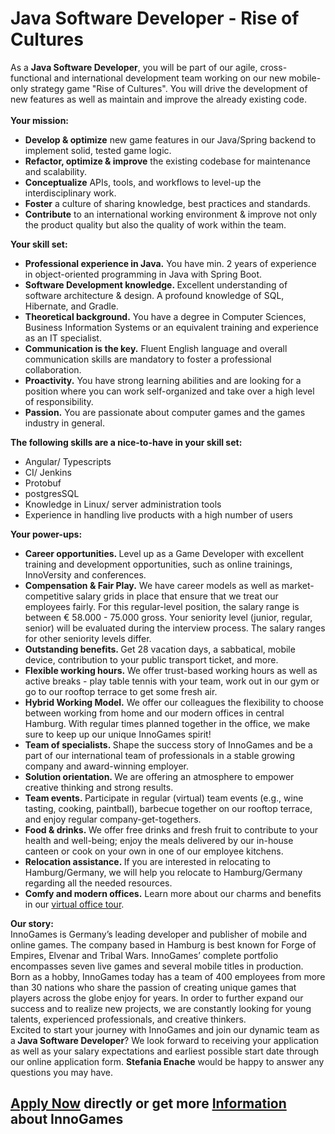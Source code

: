 <h1>Java Software Developer - Rise of Cultures</h1>
<div><div><div><div><div><div><div><div><div><div><div dir="auto"><div>As a<span> </span><strong>Java Software Developer</strong>, you will be part of our agile, cross-functional and international development team working on our new mobile-only strategy game &quot;Rise of Cultures&quot;. You will drive the development of new features as well as maintain and improve the already existing code.<br /><br /><strong>Your mission:</strong></div><ul><li><strong>Develop &amp; optimize</strong><span> </span>new game features in our Java/Spring backend to implement solid, tested game logic.</li><li><strong>Refactor, optimize &amp; improve</strong><span> </span>the existing codebase for maintenance and scalability.</li><li><strong>Conceptualize</strong><span> </span>APIs, tools, and workflows to level-up the interdisciplinary work.</li><li><strong>Foster</strong><span> </span>a culture of sharing knowledge, best practices and standards.</li><li><strong>Contribute</strong><span> </span>to an international working environment &amp; improve not only the product quality but also the quality of work within the team.</li></ul><div><strong>Your skill set:</strong></div><ul><li><strong>Professional experience in Java.</strong><span> </span>You have min. 2 years of experience in object-oriented programming in Java with Spring Boot.</li><li><strong>Software Development knowledge. </strong>Excellent understanding of software architecture &amp; design. A profound knowledge of SQL, Hibernate, and Gradle.</li><li><strong>Theoretical background.</strong><span> </span>You have a degree in Computer Sciences, Business Information Systems or an equivalent training and experience as an IT specialist.</li><li><strong>Communication is the key.</strong> Fluent English language and overall communication skills are mandatory to foster a professional collaboration.</li><li><strong>Proactivity.</strong><span> </span>You have strong learning abilities and are looking for a position where you can work self-organized and take over a high level of responsibility.</li><li><strong>Passion.</strong><span> </span>You are passionate about computer games and the games industry in general.</li></ul><div><strong>The following skills are a nice-to-have in your skill set:</strong></div><ul><li>Angular/ Typescripts</li><li>CI/ Jenkins</li><li>Protobuf</li><li>postgresSQL</li><li>Knowledge in Linux/ server administration tools</li><li>Experience in handling live products with a high number of users</li></ul><div><strong>Your power-ups:</strong></div><ul><li><strong>Career opportunities.</strong><b><span> </span></b>Level up as a Game Developer with excellent training and development opportunities, such as online trainings, InnoVersity and conferences.</li><li><strong>Compensation &amp; Fair Play</strong><span style="color: rgb(29,28,29);"><strong>.</strong> We have career models as well as market-competitive salary grids in place that ensure that we treat our employees fairly. For this </span>regular<span style="color: rgb(29,28,29);">-level position, the salary range is between </span>€ 58.000 - 75.000 <span style="color: rgb(29,28,29);">gross. Your seniority level (junior, regular, senior) will be evaluated during the interview process. The salary ranges for other seniority levels differ.</span><strong></strong></li><li><strong>Outstanding benefits.</strong><b><span> </span></b>Get 28 vacation days, a sabbatical, mobile device, contribution to your public transport ticket, and more.</li><li><strong>Flexible working hours.</strong><b><span> </span></b>We offer trust-based working hours as well as active breaks - play table tennis with your team, work out in our gym or go to our rooftop terrace to get some fresh air.</li><li><strong>Hybrid Working Model.</strong> We offer our colleagues the flexibility to choose between working from home and our modern offices in central Hamburg. With regular times planned together in the office, we make sure to keep up our unique InnoGames spirit!</li><li><strong>Team of specialists.</strong><b><span> </span></b>Shape the success story of InnoGames and be a part of our international team of professionals in a stable growing company and award-winning employer.</li><li><strong>Solution orientation.</strong><b><span> </span></b>We are offering an atmosphere to empower creative thinking and strong results.</li><li><strong>Team events.</strong><b><span> </span></b>Participate in regular (virtual) team events (e.g., wine tasting, cooking, paintball), barbecue together on our rooftop terrace, and enjoy regular company-get-togethers.</li><li><strong>Food &amp; drinks.</strong><b><span> </span></b>We offer free drinks and fresh fruit to contribute to your health and well-being; enjoy the meals delivered by our in-house canteen or cook on your own in one of our employee kitchens.</li><li><strong>Relocation assistance.</strong><b><span> </span></b>If you are interested in relocating to Hamburg/Germany, we will help you relocate to Hamburg/Germany regarding all the needed resources.</li><li><strong>Comfy and modern offices.</strong><span> </span>Learn more about our charms and benefits in our<span> </span><a target="_blank" href="https://www.youtube.com/watch?v=yZR6GlDxRag&amp;feature=youtu.be">virtual office tour</a>.</li></ul><div><strong>Our story:</strong><br />InnoGames is Germany’s leading developer and publisher of mobile and online games. The company based in Hamburg is best known for Forge of Empires, Elvenar and Tribal Wars. InnoGames’ complete portfolio encompasses seven live games and several mobile titles in production.<br />Born as a hobby, InnoGames today has a team of 400 employees from more than 30 nations who share the passion of creating unique games that players across the globe enjoy for years. In order to further expand our success and to realize new projects, we are constantly looking for young talents, experienced professionals, and creative thinkers.<br />Excited to start your journey with InnoGames and join our dynamic team as a<b><span> </span></b><strong>Java Software Developer</strong>? We look forward to receiving your application as well as your salary expectations and earliest possible start date through our online application form.<span> </span><strong>Stefania Enache</strong><span> </span>would be happy to answer any questions you may have.</div></div></div></div></div></div></div></div><div></div></div></div></div></div><div><div><div><div><div><div><div><div><div><div><div dir="auto"><div></div></div></div></div></div></div></div></div></div></div></div></div>

<h2><a href="https://jobs.jobvite.com/careers/innogames/job/oEy4jfwj/apply?__jvst=Job+Board&__jvsd=github_jobs_repo">Apply Now</a> directly or get more <a href="https://www.innogames.com/career/detail/job/java-software-developer-rise-of-cultures/?s=github_jobs_repo">Information</a> about InnoGames</h2>